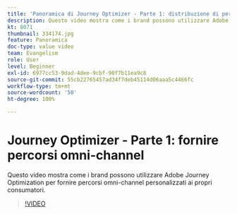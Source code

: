 ```yaml
---
title: 'Panoramica di Journey Optimizer - Parte 1: distribuzione di percorsi omni-channel'
description: Questo video mostra come i brand possono utilizzare Adobe Journey Optimization per fornire percorsi omni-channel personalizzati ai propri consumatori.
kt: 8071
thumbnail: 334174.jpg
feature: Panoramica
doc-type: value video
team: Evangelism
role: User
level: Beginner
exl-id: 6977cc53-9dad-4dee-9cbf-90f7b11ea9c8
source-git-commit: 55cb22765457ad34f7deb45114d06aaa5c4466fc
workflow-type: tm+mt
source-wordcount: '50'
ht-degree: 100%

---
```


# Journey Optimizer - Parte 1: fornire percorsi omni-channel

Questo video mostra come i brand possono utilizzare Adobe Journey Optimization per fornire percorsi omni-channel personalizzati ai propri consumatori.

>[!VIDEO](https://video.tv.adobe.com/v/334174?quality=12)

